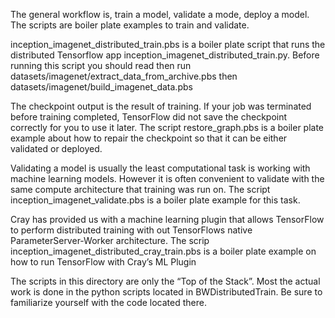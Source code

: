 The general workflow is, train a model, validate a mode, deploy a model. The
scripts are boiler plate examples to train and validate.

inception_imagenet_distributed_train.pbs is a boiler plate script that runs the distributed
Tensorflow app inception_imagenet_distributed_train.py. Before running this script you should
read then run datasets/imagenet/extract_data_from_archive.pbs then
datasets/imagenet/build_imagenet_data.pbs

The checkpoint output is the result of training. If your job was terminated
before training completed, TensorFlow did not save the checkpoint correctly
for you to use it later. The script restore_graph.pbs  is a boiler plate
example about how to repair the checkpoint so that it can be either validated
or deployed.

Validating a model is usually the least computational task is working with
machine learning models. However it is often convenient to validate with the
same compute architecture that training was run on. The script
inception_imagenet_validate.pbs is a boiler plate example for this task.

Cray has provided us with a machine learning plugin that allows TensorFlow to
perform distributed training with out TensorFlows native
ParameterServer-Worker architecture. The scrip
inception_imagenet_distributed_cray_train.pbs is a boiler plate example on how
to run TensorFlow with Cray’s ML Plugin

The scripts in this directory are only the “Top of the Stack”. Most the actual
work is done in the python scripts located in BWDistributedTrain. Be sure to
familiarize yourself with the code located there.
